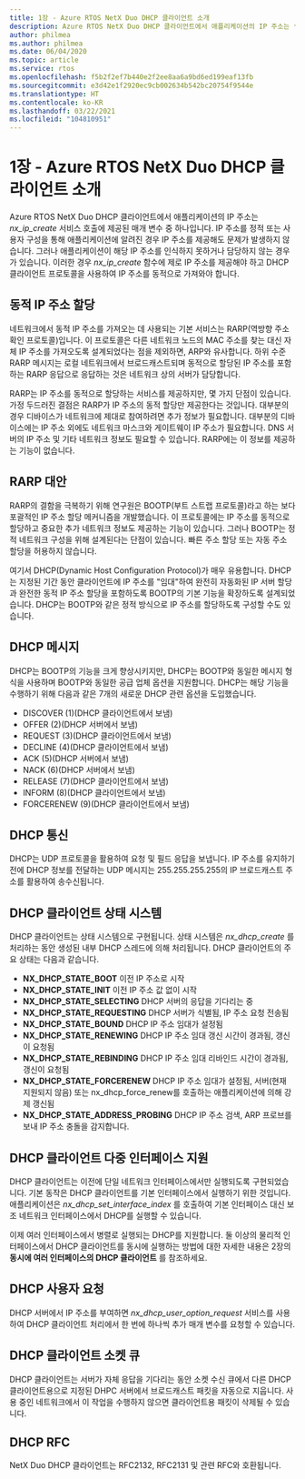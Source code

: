```yaml
---
title: 1장 - Azure RTOS NetX Duo DHCP 클라이언트 소개
description: Azure RTOS NetX Duo DHCP 클라이언트에서 애플리케이션의 IP 주소는 *nx_ip_create* 서비스 호출에 제공된 매개 변수 중 하나입니다.
author: philmea
ms.author: philmea
ms.date: 06/04/2020
ms.topic: article
ms.service: rtos
ms.openlocfilehash: f5b2f2ef7b440e2f2ee8aa6a9bd6ed199eaf13fb
ms.sourcegitcommit: e3d42e1f2920ec9cb002634b542bc20754f9544e
ms.translationtype: HT
ms.contentlocale: ko-KR
ms.lasthandoff: 03/22/2021
ms.locfileid: "104810951"
---
```

# <a name="chapter-1---introduction-to-the-azure-rtos-netx-duo-dhcp-client"></a>1장 - Azure RTOS NetX Duo DHCP 클라이언트 소개

Azure RTOS NetX Duo DHCP 클라이언트에서 애플리케이션의 IP 주소는 *nx_ip_create* 서비스 호출에 제공된 매개 변수 중 하나입니다. IP 주소를 정적 또는 사용자 구성을 통해 애플리케이션에 알려진 경우 IP 주소를 제공해도 문제가 발생하지 않습니다. 그러나 애플리케이션이 해당 IP 주소를 인식하지 못하거나 담당하지 않는 경우가 있습니다. 이러한 경우 *nx_ip_create* 함수에 제로 IP 주소를 제공해야 하고 DHCP 클라이언트 프로토콜을 사용하여 IP 주소를 동적으로 가져와야 합니다.

## <a name="dynamic-ip-address-assignment"></a>동적 IP 주소 할당

네트워크에서 동적 IP 주소를 가져오는 데 사용되는 기본 서비스는 RARP(역방향 주소 확인 프로토콜)입니다. 이 프로토콜은 다른 네트워크 노드의 MAC 주소를 찾는 대신 자체 IP 주소를 가져오도록 설계되었다는 점을 제외하면, ARP와 유사합니다. 하위 수준 RARP 메시지는 로컬 네트워크에서 브로드캐스트되며 동적으로 할당된 IP 주소를 포함하는 RARP 응답으로 응답하는 것은 네트워크 상의 서버가 담당합니다.

RARP는 IP 주소를 동적으로 할당하는 서비스를 제공하지만, 몇 가지 단점이 있습니다. 가정 두드러진 결점은 RARP가 IP 주소의 동적 할당만 제공한다는 것입니다. 대부분의 경우 디바이스가 네트워크에 제대로 참여하려면 추가 정보가 필요합니다. 대부분의 디바이스에는 IP 주소 외에도 네트워크 마스크와 게이트웨이 IP 주소가 필요합니다. DNS 서버의 IP 주소 및 기타 네트워크 정보도 필요할 수 있습니다. RARP에는 이 정보를 제공하는 기능이 없습니다.

## <a name="rarp-alternatives"></a>RARP 대안

RARP의 결함을 극복하기 위해 연구원은 BOOTP(부트 스트랩 프로토콜)라고 하는 보다 포괄적인 IP 주소 할당 메커니즘을 개발했습니다. 이 프로토콜에는 IP 주소를 동적으로 할당하고 중요한 추가 네트워크 정보도 제공하는 기능이 있습니다. 그러나 BOOTP는 정적 네트워크 구성을 위해 설계된다는 단점이 있습니다. 빠른 주소 할당 또는 자동 주소 할당을 허용하지 않습니다.

여기서 DHCP(Dynamic Host Configuration Protocol)가 매우 유용합니다. DHCP는 지정된 기간 동안 클라이언트에 IP 주소를 "임대"하여 완전히 자동화된 IP 서버 할당과 완전한 동적 IP 주소 할당을 포함하도록 BOOTP의 기본 기능을 확장하도록 설계되었습니다. DHCP는 BOOTP와 같은 정적 방식으로 IP 주소를 할당하도록 구성할 수도 있습니다.

## <a name="dhcp-messages"></a>DHCP 메시지

DHCP는 BOOTP의 기능을 크게 향상시키지만, DHCP는 BOOTP와 동일한 메시지 형식을 사용하며 BOOTP와 동일한 공급 업체 옵션을 지원합니다. DHCP는 해당 기능을 수행하기 위해 다음과 같은 7개의 새로운 DHCP 관련 옵션을 도입했습니다.

- DISCOVER (1)(DHCP 클라이언트에서 보냄)
- OFFER (2)(DHCP 서버에서 보냄)
- REQUEST (3)(DHCP 클라이언트에서 보냄)
- DECLINE (4)(DHCP 클라이언트에서 보냄)
- ACK (5)(DHCP 서버에서 보냄)
- NACK (6)(DHCP 서버에서 보냄)
- RELEASE (7)(DHCP 클라이언트에서 보냄)
- INFORM (8)(DHCP 클라이언트에서 보냄)
- FORCERENEW (9)(DHCP 클라이언트에서 보냄)

## <a name="dhcp-communication"></a>DHCP 통신

DHCP는 UDP 프로토콜을 활용하여 요청 및 필드 응답을 보냅니다. IP 주소를 유지하기 전에 DHCP 정보를 전달하는 UDP 메시지는 255.255.255.255의 IP 브로드캐스트 주소를 활용하여 송수신됩니다.

## <a name="dhcp-client-state-machine"></a>DHCP 클라이언트 상태 시스템

DHCP 클라이언트는 상태 시스템으로 구현됩니다. 상태 시스템은 *nx_dhcp_create* 를 처리하는 동안 생성된 내부 DHCP 스레드에 의해 처리됩니다. DHCP 클라이언트의 주요 상태는 다음과 같습니다.

- **NX_DHCP_STATE_BOOT** 이전 IP 주소로 시작
- **NX_DHCP_STATE_INIT** 이전 IP 주소 값 없이 시작
- **NX_DHCP_STATE_SELECTING** DHCP 서버의 응답을 기다리는 중
- **NX_DHCP_STATE_REQUESTING** DHCP 서버가 식별됨, IP 주소 요청 전송됨
- **NX_DHCP_STATE_BOUND** DHCP IP 주소 임대가 설정됨
- **NX_DHCP_STATE_RENEWING** DHCP IP 주소 임대 갱신 시간이 경과됨, 갱신이 요청됨
- **NX_DHCP_STATE_REBINDING** DHCP IP 주소 임대 리바인드 시간이 경과됨, 갱신이 요청됨
- **NX_DHCP_STATE_FORCERENEW** DHCP IP 주소 임대가 설정됨, 서버(현재 지원되지 않음) 또는 nx_dhcp_force_renew를 호출하는 애플리케이션에 의해 강제 갱신됨
- **NX_DHCP_STATE_ADDRESS_PROBING** DHCP IP 주소 검색, ARP 프로브를 보내 IP 주소 충돌을 감지합니다.

## <a name="dhcp-client-multiple-interface-support"></a>DHCP 클라이언트 다중 인터페이스 지원

DHCP 클라이언트는 이전에 단일 네트워크 인터페이스에서만 실행되도록 구현되었습니다. 기본 동작은 DHCP 클라이언트를 기본 인터페이스에서 실행하기 위한 것입니다. 애플리케이션은 *nx_dhcp_set_interface_index* 를 호출하여 기본 인터페이스 대신 보조 네트워크 인터페이스에서 DHCP를 실행할 수 있습니다.

이제 여러 인터페이스에서 병렬로 실행되는 DHCP를 지원합니다. 둘 이상의 물리적 인터페이스에서 DHCP 클라이언트를 동시에 실행하는 방법에 대한 자세한 내용은 2장의 **동시에 여러 인터페이스의 DHCP 클라이언트** 를 참조하세요.

## <a name="dhcp-user-request"></a>DHCP 사용자 요청

DHCP 서버에서 IP 주소를 부여하면 *nx_dhcp_user_option_request* 서비스를 사용하여 DHCP 클라이언트 처리에서 한 번에 하나씩 추가 매개 변수를 요청할 수 있습니다.

## <a name="dhcp-client-socket-queue"></a>DHCP 클라이언트 소켓 큐 

DHCP 클라이언트는 서버가 자체 응답을 기다리는 동안 소켓 수신 큐에서 다른 DHCP 클라이언트용으로 지정된 DHPC 서버에서 브로드캐스트 패킷을 자동으로 지웁니다. 사용 중인 네트워크에서 이 작업을 수행하지 않으면 클라이언트용 패킷이 삭제될 수 있습니다.

## <a name="dhcp-rfcs"></a>DHCP RFC

NetX Duo DHCP 클라이언트는 RFC2132, RFC2131 및 관련 RFC와 호환됩니다.